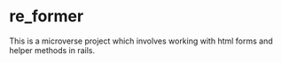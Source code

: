 # re_former
This is a microverse project which involves working with html forms and helper methods in rails.
